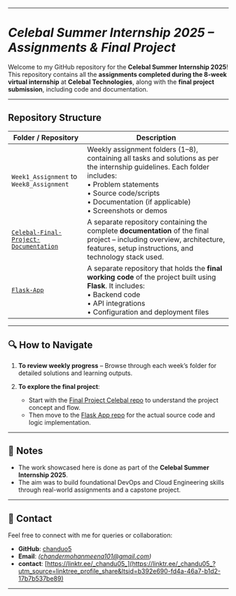
-----------------

# *Celebal Summer Internship 2025 – Assignments & Final Project*

Welcome to my GitHub repository for the **Celebal Summer Internship 2025**!
This repository contains all the **assignments completed during the 8-week virtual internship** at **Celebal Technologies**, along with the **final project submission**, including code and documentation.

------------------------

##  Repository Structure

| Folder / Repository                                                                                           | Description                                                                                                                                                                                                                                |
| ------------------------------------------------------------------------------------------------------------- | ------------------------------------------------------------------------------------------------------------------------------------------------------------------------------------------------------------------------------------------ |
| `Week1_Assignment` to `Week8_Assignment`                                                                      | Weekly assignment folders (1–8), containing all tasks and solutions as per the internship guidelines. Each folder includes: <br>• Problem statements<br>• Source code/scripts<br>• Documentation (if applicable)<br>• Screenshots or demos |
| [`Celebal-Final-Project-Documentation`](https://github.com/chanduo5/Celebal-Celebal-Summer-Internship-2025-_Assignment-/tree/main/Final%20Project%20Celebal) | A separate repository containing the complete **documentation** of the final project – including overview, architecture, features, setup instructions, and technology stack used.                                                          |
| [`Flask-App`](https://github.com/chanduo5/Celebal-Celebal-Summer-Internship-2025-_Assignment-/tree/main/Flask%20app)                                                     | A separate repository that holds the **final working code** of the project built using **Flask**. It includes:<br>• Backend code<br>• API integrations<br>• Configuration and deployment files                                             |

---

## 🔍 How to Navigate

1. **To review weekly progress** – Browse through each week’s folder for detailed solutions and learning outputs.
2. **To explore the final project**:

   * Start with the [Final Project Celebal repo](https://github.com/chanduo5/Celebal-Celebal-Summer-Internship-2025-_Assignment-/tree/main/Final%20Project%20Celebal) to understand the project concept and flow.
   * Then move to the [Flask App repo](https://github.com/chanduo5/Celebal-Celebal-Summer-Internship-2025-_Assignment-/tree/main/Flask%20app) for the actual source code and logic implementation.

---

## 📌 Notes

* The work showcased here is done as part of the **Celebal Summer Internship 2025**.
* The aim was to build foundational DevOps and Cloud Engineering skills through real-world assignments and a capstone project.

---

## 📧 Contact

Feel free to connect with me for queries or collaboration:

- **GitHub**: [chanduo5](https://github.com/chanduo5)
- **Email**: *(chandermohanmeena101@gmail.com)*
- **contact**: [https://linktr.ee/_chandu05_](https://linktr.ee/_chandu05_?utm_source=linktree_profile_share&ltsid=b392e690-fd4a-46a7-b1d2-17b7b537be89)
---

